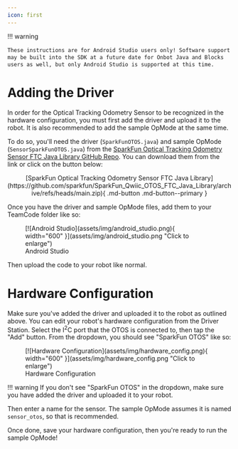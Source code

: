 ```yaml
---
icon: first
---
```


!!! warning

	These instructions are for Android Studio users only! Software support may be built into the SDK at a future date for Onbot Java and Blocks users as well, but only Android Studio is supported at this time.

# Adding the Driver

In order for the Optical Tracking Odometry Sensor to be recognized in the hardware configuration, you must first add the driver and upload it to the robot. It is also recommended to add the sample OpMode at the same time.

To do so, you'll need the driver (`SparkFunOTOS.java`) and sample OpMode (`SensorSparkFunOTOS.java`) from the [SparkFun Optical Tracking Odometry Sensor FTC Java Library GitHub Repo](https://github.com/sparkfun/SparkFun_Qwiic_OTOS_FTC_Java_Library). You can download them from the link or click on the button below: 

<center>
	[SparkFun Optical Tracking Odometry Sensor FTC Java Library](https://github.com/sparkfun/SparkFun_Qwiic_OTOS_FTC_Java_Library/archive/refs/heads/main.zip){ .md-button .md-button--primary }
</center>



Once you have the driver and sample OpMode files, add them to your TeamCode folder like so:

<figure markdown>
[![Android Studio](assets/img/android_studio.png){ width="600" }](assets/img/android_studio.png "Click to enlarge")
<figcaption markdown>Android Studio</figcaption>
</figure>


Then upload the code to your robot like normal.

# Hardware Configuration

Make sure you've added the driver and uploaded it to the robot as outlined above. You can edit your robot's hardware configuration from the Driver Station. Select the I<sup>2</sup>C port that the OTOS is connected to, then tap the "Add" button. From the dropdown, you should see "SparkFun OTOS" like so:

<figure markdown>
[![Hardware Configuration](assets/img/hardware_config.png){ width="600" }](assets/img/hardware_config.png "Click to enlarge")
<figcaption markdown>Hardware Configuration</figcaption>
</figure>

!!! warning
	If you don't see "SparkFun OTOS" in the dropdown, make sure you have added the driver and uploaded it to your robot. 

Then enter a name for the sensor. The sample OpMode assumes it is named `sensor_otos`, so that is recommended.

Once done, save your hardware configuration, then you're ready to run the sample OpMode!
